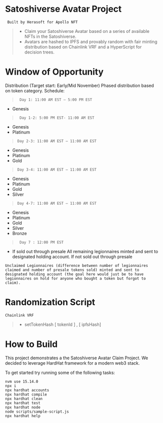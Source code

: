 # Satoshiverse Avatar Project
` Built by Herasoft for Apollo NFT` 
> - Claim your Satoshiverse Avatar based on a series of available NFTs in the Satoshiverse. 
> - Avatars are hashed to IPFS and provably random with fair minting distribution based on Chainlink VRF and a HyperScript for decision trees. 


# Window of Opportunity 
Distribution (Target start: Early/Mid November)
Phased distribution based on token category.
Schedule:
> ` Day 1: 11:00 AM EST – 5:00 PM EST`
- Genesis
> ` Day 1-2: 5:00 PM EST- 11:00 AM EST`
- Genesis
- Platinum
> ` Day 2-3: 11:00 AM EST – 11:00 AM EST `
- Genesis
- Platinum
- Gold
> `Day 3-4: 11:00 AM EST – 11:00 AM EST `
- Genesis
- Platinum
- Gold
- Silver
> `Day 4-7: 11:00 AM EST – 11:00 AM EST `
- Genesis
- Platinum
- Gold
- Silver
- Bronze
> ` Day 7 : 12:00 PM EST`
- If sold out through presale
All remaining legionnaires minted and sent to designated holding account.
If not sold out through presale

`Unclaimed Legionnaires (difference between number of legionnaires claimed and number of presale tokens sold) minted and sent to designated holding account (the goal here would just be to have legionnaires on hold for anyone who bought a token but forgot to claim).`


# Randomization Script 
` Chainlink VRF `
> - setTokenHash [ tokenId ] , [ ipfsHash]


# How to Build

This project demonstrates a the Satoshiverse Avatar Claim Project. We decided to leverage HardHat framework for a modern web3 stack.

To get started try running some of the following tasks:

```shell
nvm use 15.14.0
npx i
npx hardhat accounts
npx hardhat compile
npx hardhat clean
npx hardhat test
npx hardhat node
node scripts/sample-script.js
npx hardhat help
```
